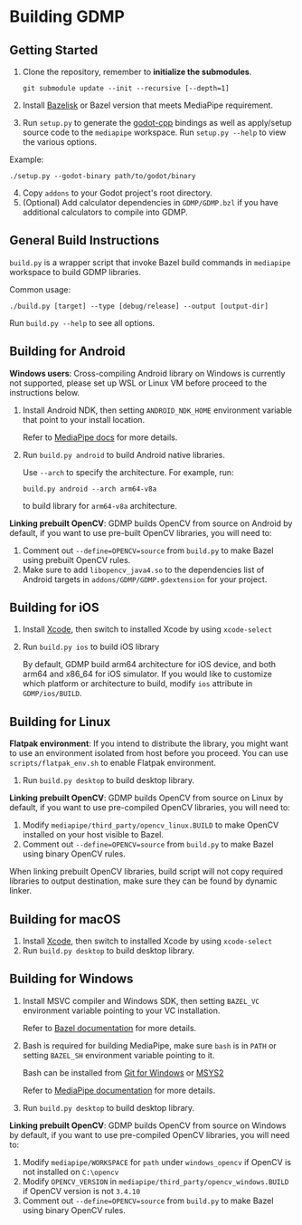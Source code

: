 # Building GDMP

## Getting Started
1. Clone the repository, remember to **initialize the submodules**.

    `git submodule update --init --recursive [--depth=1]`
2. Install [Bazelisk](https://bazel.build/install/bazelisk) or Bazel version that meets MediaPipe requirement.
3. Run `setup.py` to generate the [godot-cpp](https://github.com/godotengine/godot-cpp) bindings as well as apply/setup source code to the `mediapipe` workspace. Run `setup.py --help` to view the various options.

Example:
```
./setup.py --godot-binary path/to/godot/binary
```

4. Copy `addons` to your Godot project's root directory.
5. (Optional) Add calculator dependencies in `GDMP/GDMP.bzl` if you have additional calculators to compile into GDMP.

## General Build Instructions
`build.py` is a wrapper script that invoke Bazel build commands in `mediapipe` workspace to build GDMP libraries.

Common usage:

```
./build.py [target] --type [debug/release] --output [output-dir]
```
Run `build.py --help` to see all options.

## Building for Android
**Windows users**: Cross-compiling Android library on Windows is currently not supported, please set up WSL or Linux VM before proceed to the instructions below.

1. Install Android NDK, then setting `ANDROID_NDK_HOME` environment variable that point to your install location.

    Refer to [MediaPipe docs](https://developers.google.com/mediapipe/framework/getting_started/android#prerequisite) for more details.
2. Run `build.py android` to build Android native libraries.

    Use `--arch` to specify the architecture. For example, run:
    ```
    build.py android --arch arm64-v8a
    ```
    to build library for `arm64-v8a` architecture.

**Linking prebuilt OpenCV**: GDMP builds OpenCV from source on Android by default, if you want to use pre-built OpenCV libraries, you will need to:

1. Comment out `--define=OPENCV=source` from `build.py` to make Bazel using prebuilt OpenCV rules.
2. Make sure to add `libopencv_java4.so` to the dependencies list of Android targets in `addons/GDMP/GDMP.gdextension` for your project.

## Building for iOS
1. Install [Xcode](https://developer.apple.com/xcode), then switch to installed Xcode by using `xcode-select`
2. Run `build.py ios` to build iOS library

    By default, GDMP build arm64 architecture for iOS device, and both arm64 and x86_64 for iOS simulator.
    If you would like to customize which platform or architecture to build, modify `ios` attribute in `GDMP/ios/BUILD`.

## Building for Linux
**Flatpak environment**: If you intend to distribute the library, you might want to use an environment isolated from host before you proceed. You can use `scripts/flatpak_env.sh` to enable Flatpak environment.

1. Run `build.py desktop` to build desktop library.

**Linking prebuilt OpenCV**: GDMP builds OpenCV from source on Linux by default, if you want to use pre-compiled OpenCV libraries, you will need to:

1. Modify `mediapipe/third_party/opencv_linux.BUILD` to make OpenCV installed on your host visible to Bazel.
2. Comment out `--define=OPENCV=source` from `build.py` to make Bazel using binary OpenCV rules.

When linking prebuilt OpenCV libraries, build script will not copy required libraries to output destination, make sure they can be found by dynamic linker.

## Building for macOS
1. Install [Xcode](https://developer.apple.com/xcode), then switch to installed Xcode by using `xcode-select`
2. Run `build.py desktop` to build desktop library.

## Building for Windows
1. Install MSVC compiler and Windows SDK, then setting `BAZEL_VC` environment variable pointing to your VC installation.

    Refer to [Bazel documentation](https://bazel.build/configure/windows#build_cpp) for more details.
2. Bash is required for building MediaPipe, make sure `bash` is in `PATH` or setting `BAZEL_SH` environment variable pointing to it.

    Bash can be installed from [Git for Windows](https://gitforwindows.org) or [MSYS2](https://www.msys2.org)

    Refer to [MediaPipe documentation](https://developers.google.com/mediapipe/framework/getting_started/install#installing_on_windows) for more details.
3. Run `build.py desktop` to build desktop library.

**Linking prebuilt OpenCV**: GDMP builds OpenCV from source on Windows by default, if you want to use pre-compiled OpenCV libraries, you will need to:

1. Modify `mediapipe/WORKSPACE` for `path` under `windows_opencv` if OpenCV is not installed on `C:\opencv`
2. Modify `OPENCV_VERSION` in `mediapipe/third_party/opencv_windows.BUILD` if OpenCV version is not `3.4.10`
3. Comment out `--define=OPENCV=source` from `build.py` to make Bazel using binary OpenCV rules.
